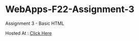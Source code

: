 # WebApps-F22-Assignment-3
Assignment 3 - Basic HTML

Hosted At : [Click Here](https://44-563-web-apps-f22.github.io/44563-webapps-assignment-3-RamyaDevulapally/)
